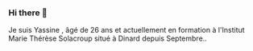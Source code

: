 ### Hi there 👋

Je suis Yassine , âgé de 26 ans et actuellement en formation à l'Institut Marie Thérèse Solacroup situé à Dinard depuis Septembre..
